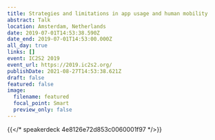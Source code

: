 ```yaml
---
title: Strategies and limitations in app usage and human mobility
abstract: Talk
location: Amsterdam, Netherlands
date: 2019-07-01T14:53:38.590Z
date_end: 2019-07-01T14:53:00.000Z
all_day: true
links: []
event: IC2S2 2019
event_url: https://2019.ic2s2.org/
publishDate: 2021-08-27T14:53:38.621Z
draft: false
featured: false
image:
  filename: featured
  focal_point: Smart
  preview_only: false
---
```

{{</* speakerdeck 4e8126e72d853c0060001f97 */>}}
